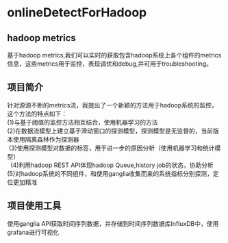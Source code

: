 # onlineDetectForHadoop
## hadoop metrics<br>
基于hadoop metrics,我们可以实时的获取包含hadoop系统上各个组件的metrics信息，这些metrics用于监控，表现调优和debug,并可用于troubleshooting。<br>
## 项目简介 <br>
 针对源源不断的metrics流，我提出了一个新颖的方法用于hadoop系统的监控，这个方法的特点如下：<br>
 (1)与基于阈值的监控方法相互结合，使用机器学习的方法<br>
 (2)在数据流模型上建立基于滑动窗口的探测模型，探测模型是无监督的，当前版本使用隔离森林作为探测器<br>
 (3)使用探测模型对数据的标签，用于进一步的原因分析（使用机器学习和统计模型）<br>  
 (4)利用hadoop REST API体现hadoop Queue,history job的状态，协助分析<br>
 (5)对hadoop系统的不同组件，和使用ganglia收集而来的系统指标分别探测，定位更加精准<br>
## 项目使用工具 <br>
 使用ganglia API获取时间序列数据，并存储到时间序列数据库InfluxDB中，使用grafana进行可视化



